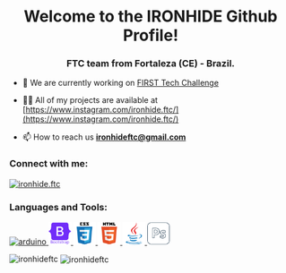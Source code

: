 <h1 align="center">Welcome to the IRONHIDE Github Profile!</h1>
<h3 align="center">FTC team from Fortaleza (CE) - Brazil.</h3>

- 🔭 We are currently working on [FIRST Tech Challenge](https://www.firstinspires.org/robotics/ftc)

- 👨‍💻 All of my projects are available at [https://www.instagram.com/ironhide.ftc/](https://www.instagram.com/ironhide.ftc/)

- 📫 How to reach us **ironhideftc@gmail.com**

<h3 align="left">Connect with me:</h3>
<p align="left">
<a href="https://instagram.com/ironhide.ftc" target="blank"><img align="center" src="https://raw.githubusercontent.com/rahuldkjain/github-profile-readme-generator/master/src/images/icons/Social/instagram.svg" alt="ironhide.ftc" height="30" width="40" /></a>
</p>

<h3 align="left">Languages and Tools:</h3>
<p align="left"> <a href="https://www.arduino.cc/" target="_blank" rel="noreferrer"> <img src="https://cdn.worldvectorlogo.com/logos/arduino-1.svg" alt="arduino" width="40" height="40"/> </a> <a href="https://getbootstrap.com" target="_blank" rel="noreferrer"> <img src="https://raw.githubusercontent.com/devicons/devicon/master/icons/bootstrap/bootstrap-plain-wordmark.svg" alt="bootstrap" width="40" height="40"/> </a> <a href="https://www.w3schools.com/css/" target="_blank" rel="noreferrer"> <img src="https://raw.githubusercontent.com/devicons/devicon/master/icons/css3/css3-original-wordmark.svg" alt="css3" width="40" height="40"/> </a> <a href="https://www.w3.org/html/" target="_blank" rel="noreferrer"> <img src="https://raw.githubusercontent.com/devicons/devicon/master/icons/html5/html5-original-wordmark.svg" alt="html5" width="40" height="40"/> </a> <a href="https://www.java.com" target="_blank" rel="noreferrer"> <img src="https://raw.githubusercontent.com/devicons/devicon/master/icons/java/java-original.svg" alt="java" width="40" height="40"/> </a> <a href="https://www.photoshop.com/en" target="_blank" rel="noreferrer"> <img src="https://raw.githubusercontent.com/devicons/devicon/master/icons/photoshop/photoshop-line.svg" alt="photoshop" width="40" height="40"/> </a> </p>

<p><img align="left" src="https://github-readme-stats.vercel.app/api/top-langs?username=ironhideftc&show_icons=true&locale=en&layout=compact" alt="ironhideftc" /></p>

<p>&nbsp;<img align="center" src="https://github-readme-stats.vercel.app/api?username=ironhideftc&show_icons=true&locale=en" alt="ironhideftc" /></p>
